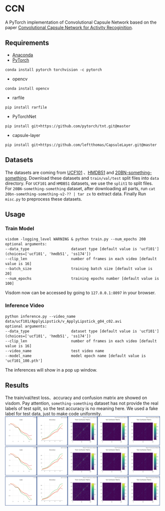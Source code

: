 # CCN
A PyTorch implementation of Convolutional Capsule Network based on the paper [Convolutional Capsule Network for Activity Recoginition]().

## Requirements
- [Anaconda](https://www.anaconda.com/download/)
- [PyTorch](https://pytorch.org)
```
conda install pytorch torchvision -c pytorch
```
- opencv
```
conda install opencv
```
- rarfile
```
pip install rarfile
```
- PyTorchNet
```
pip install git+https://github.com/pytorch/tnt.git@master
```
- capsule-layer
```
pip install git+https://github.com/leftthomas/CapsuleLayer.git@master
```

## Datasets
The datasets are coming from [UCF101](http://crcv.ucf.edu/data/UCF101.php)
、[HMDB51](http://serre-lab.clps.brown.edu/resource/hmdb-a-large-human-motion-database/) 
and [20BN-something-something](https://20bn.com/datasets/something-something).
Download these datasets and `train/val/test` split files into `data` directory.
For `UCF101` and `HMDB51` datasets, we use the `split1` to split files.
For `20BN-something-something` dataset, after downloading all parts, run 
`cat 20bn-something-something-v2-?? | tar zx` to extract data. Finally Run `misc.py` to preprocess these datasets.

## Usage
### Train Model
```
visdom -logging_level WARNING & python train.py --num_epochs 200
optional arguments:
--data_type                   dataset type [default value is 'ucf101'](choices=['ucf101', 'hmdb51', 'ss174'])
--clip_len                    number of frames in each video [default value is 16]
--batch_size                  training batch size [default value is 20]
--num_epochs                  training epochs number [default value is 100]
```
Visdom now can be accessed by going to `127.0.0.1:8097` in your browser.

### Inference Video
```
python inference.py --video_name data/ucf101/ApplyLipstick/v_ApplyLipstick_g04_c02.avi
optional arguments:
--data_type                   dataset type [default value is 'ucf101'](choices=['ucf101', 'hmdb51', 'ss174'])
--clip_len                    number of frames in each video [default value is 16]
--video_name                  test video name
--model_name                  model epoch name [default value is 'ucf101_100.pth']
```
The inferences will show in a pop up window.

## Results
The train/val/test loss、accuracy and confusion matrix are showed on visdom. 
Pay attention, `something-something` dataset has not provide the real labels of test split, so the test accuracy is no
meaning here. We used a fake label for test data, just to make code uniformity.
![result](results/ucf101.png)
![result](results/hmdb51.png)
![result](results/ss174.png)

